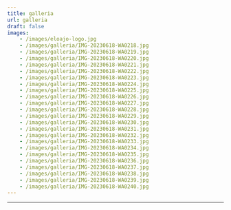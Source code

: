 ```yaml
---
title: galleria
url: galleria
draft: false
images:
    - /images/eloajo-logo.jpg
    - /images/galleria/IMG-20230618-WA0218.jpg
    - /images/galleria/IMG-20230618-WA0219.jpg
    - /images/galleria/IMG-20230618-WA0220.jpg
    - /images/galleria/IMG-20230618-WA0221.jpg
    - /images/galleria/IMG-20230618-WA0222.jpg
    - /images/galleria/IMG-20230618-WA0223.jpg
    - /images/galleria/IMG-20230618-WA0224.jpg
    - /images/galleria/IMG-20230618-WA0225.jpg
    - /images/galleria/IMG-20230618-WA0226.jpg
    - /images/galleria/IMG-20230618-WA0227.jpg
    - /images/galleria/IMG-20230618-WA0228.jpg
    - /images/galleria/IMG-20230618-WA0229.jpg
    - /images/galleria/IMG-20230618-WA0230.jpg
    - /images/galleria/IMG-20230618-WA0231.jpg
    - /images/galleria/IMG-20230618-WA0232.jpg
    - /images/galleria/IMG-20230618-WA0233.jpg
    - /images/galleria/IMG-20230618-WA0234.jpg
    - /images/galleria/IMG-20230618-WA0235.jpg
    - /images/galleria/IMG-20230618-WA0236.jpg
    - /images/galleria/IMG-20230618-WA0237.jpg
    - /images/galleria/IMG-20230618-WA0238.jpg
    - /images/galleria/IMG-20230618-WA0239.jpg
    - /images/galleria/IMG-20230618-WA0240.jpg
---
```


---
